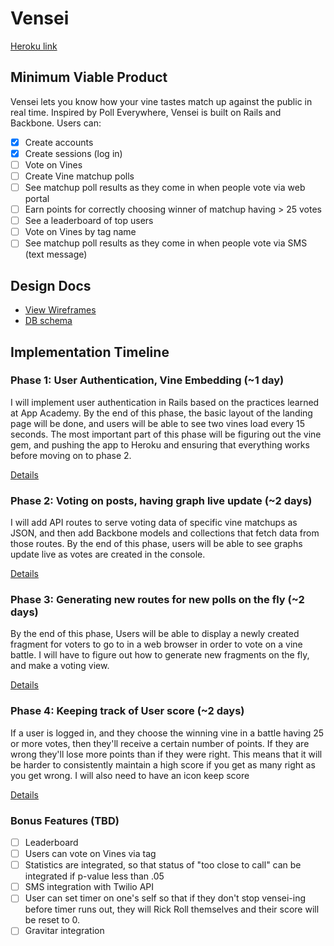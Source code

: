 # Vensei

[Heroku link][heroku]

[heroku]: http://vensei.herokuapp.com

## Minimum Viable Product
Vensei lets you know how your vine tastes match up against the public in real time. Inspired by Poll Everywhere, Vensei is built on Rails and Backbone. Users can:

<!-- This is a Markdown checklist. Use it to keep track of your progress! -->

- [x] Create accounts
- [x] Create sessions (log in)
- [ ] Vote on Vines 
- [ ] Create Vine matchup polls 
- [ ] See matchup poll results as they come in when people vote via web portal
- [ ] Earn points for correctly choosing winner of matchup having > 25 votes
- [ ] See a leaderboard of top users
- [ ] Vote on Vines by tag name
- [ ] See matchup poll results as they come in when people vote via SMS (text message)

## Design Docs
* [View Wireframes][views]
* [DB schema][schema]

[views]: ./docs/views.md
[schema]: ./docs/schema.md

## Implementation Timeline

### Phase 1: User Authentication, Vine Embedding (~1 day)
I will implement user authentication in Rails based on the practices learned at
App Academy. By the end of this phase, the basic layout of the landing page will
be done, and users will be able to see two vines load every 15 seconds. The most 
important part of this phase will be figuring out the vine gem, and pushing the 
app to Heroku and ensuring that
everything works before moving on to phase 2.

[Details][phase-one]

### Phase 2: Voting on posts, having graph live update (~2 days)

I will add API routes to serve voting data of specific vine matchups as JSON,
and then add Backbone models and collections that fetch data from those routes.
By the end of this phase, users will be able to see graphs update live as votes
are created in the console.

[Details][phase-two]

### Phase 3: Generating new routes for new polls on the fly (~2 days)
By the end of this phase, Users will be able to display a newly created
fragment for voters to go to in a web browser in order to vote on a vine
battle. I will have to figure out how to generate new fragments on the fly,
and make a voting view. 

[Details][phase-three]

### Phase 4: Keeping track of User score (~2 days)
If a user is logged in, and they choose the winning vine in a battle having 25
or more votes, then they'll receive a certain number of points. If they are wrong
they'll lose more points than if they were right. This means that it will be harder
to consistently maintain a high score if you get as many right as you get wrong. I
will also need to have an icon keep score

[Details][phase-four]

### Bonus Features (TBD)
- [ ] Leaderboard
- [ ] Users can vote on Vines via tag
- [ ] Statistics are integrated, so that status of "too close to call" can be integrated if p-value less than .05
- [ ] SMS integration with Twilio API
- [ ] User can set timer on one's self so that if they don't stop vensei-ing before timer runs out, they will Rick Roll themselves and their score will be reset to 0. 
- [ ] Gravitar integration

[phase-one]: ./docs/phases/phase1.md
[phase-two]: ./docs/phases/phase2.md
[phase-three]: ./docs/phases/phase3.md
[phase-four]: ./docs/phases/phase4.md

